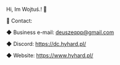 Hi, Im Wojtuś.! 👋

💬 Contact:

  ◆ Business e-mail: deuszeqpp@gmail.com 
  
  ◆ Discord: https://dc.hyhard.pl/ 
  
  ◆ Website: https://www.hyhard.pl/ 
  
